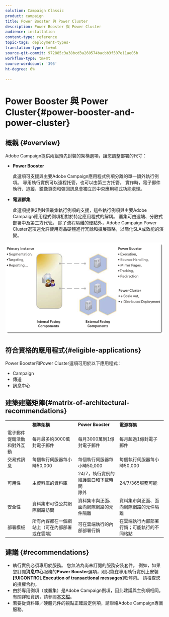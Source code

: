 ```yaml
---
solution: Campaign Classic
product: campaign
title: Power Booster 與 Power Cluster
description: Power Booster 與 Power Cluster
audience: installation
content-type: reference
topic-tags: deployment-types-
translation-type: tm+mt
source-git-commit: 972885c3a38bcd3a260574bacbb3f507e11ae05b
workflow-type: tm+mt
source-wordcount: '396'
ht-degree: 6%

---
```



# Power Booster 與 Power Cluster{#power-booster-and-power-cluster}

## 概觀 {#overview}

Adobe Campaign提供兩組預先封裝的架構選項，讓您調整部署的尺寸：

* **Power Booster**

   此選項可支援與主要Adobe Campaign應用程式例項分離的單一額外執行例項。 專用執行實例可以遠程托管，也可以由第三方托管。 實作時，電子郵件執行、追蹤、鏡像頁面和彈回訊息會獨立於中央應用程式功能處理。

* **電源群集**

   此選項提供2到N個叢集執行例項的支援，這些執行例項與主要Adobe Campaign應用程式例項相對於特定應用程式的解耦。 叢集可由遠端、分散式部署中及第三方代管。 除了流程隔離的優點外，Adobe Campaign Power Cluster選項還允許使用商品硬體進行冗餘和擴展策略，以簡化SLA或效能的演變。

![](assets/architectural_options_diagram.png)

## 符合資格的應用程式{#eligible-applications}

Power Booster和Power Cluster選項可用於以下應用程式：

* Campaign
* 傳送
* 訊息中心

## 建築建議矩陣{#matrix-of-architectural-recommendations}

<table> 
 <tbody> 
  <tr> 
   <td> </td> 
   <td> <strong>標準架構</strong><br /> </td> 
   <td> <strong>Power Booster</strong><br /> </td> 
   <td> <strong>電源群集</strong><br /> </td> 
  </tr> 
  <tr> 
   <td> 電子郵件促銷活動和對外互動<br /> </td> 
   <td> 每月最多約3000萬封電子郵件<br /> </td> 
   <td> 每月3000萬到1億封電子郵件<br /> </td> 
   <td> 每月超過1億封電子郵件<br /> </td> 
  </tr> 
  <tr> 
   <td> 交易式訊息<br /> </td> 
   <td> 每個執行伺服器每小時50,000<br /> </td> 
   <td> 每個執行伺服器每小時50,000<br /> </td> 
   <td> 每個執行伺服器每小時50,000<br /> </td> 
  </tr> 
  <tr> 
   <td> 可用性<br /> </td> 
   <td> 主資料庫的資料庫<br /> </td> 
   <td> 24/7，執行實例的維護窗口和下載時間<br />除外 </td> 
   <td> 24/7/365服務可能<br /> </td> 
  </tr> 
  <tr> 
   <td> 安全性<br /> </td> 
   <td> 資料集市可從公共網際網路訪問<br /> </td> 
   <td> 資料集市與正面、面向網際網路的元件隔離<br /> </td> 
   <td> 資料集市與正面、面向網際網路的元件隔離<br /> </td> 
  </tr> 
  <tr> 
   <td> 部署模板<br /> </td> 
   <td> 所有內容都在一個網站上（可在內部部署或在雲端）<br /> </td> 
   <td> 可在雲端執行的內部部署行銷<br /> </td> 
   <td> 在雲端執行內部部署行銷；可能執行的不同格點<br /> </td> 
  </tr> 
 </tbody> 
</table>

## 建議 {#recommendations}

* 執行實例必須專用於服務。 您無法為尚未訂閱的服務安裝套件。 例如，如果您訂閱&#x200B;**消息中心**&#x200B;服務的&#x200B;**Power Booster**&#x200B;選項，則只能在專用執行實例上安裝&#x200B;**[!UICONTROL Execution of transactional messages]**&#x200B;軟體包。 請檢查您的授權合約。
* 由於專用例項（或叢集）是Adobe Campaign例項，因此建議與主例項相同。 有關詳細資訊，請參閱[本文檔](../../production/using/foreword.md)。
* 若要從資料庫／硬體元件的視點正確設定例項，請聯絡Adobe Campaign專業服務。

